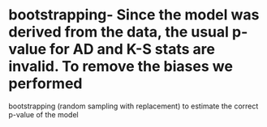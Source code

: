 # bootstrapping- Since the model was derived from the data, the usual p-value for AD and K-S stats are invalid. To remove the biases we performed 
bootstrapping (random sampling with replacement) to estimate the correct p-value of the model
